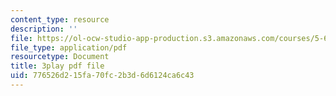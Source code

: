 ```yaml
---
content_type: resource
description: ''
file: https://ol-ocw-studio-app-production.s3.amazonaws.com/courses/5-60-thermodynamics-kinetics-spring-2008/776526d215fa70fc2b3d6d6124ca6c43_oKwGNgCTd-Q.pdf
file_type: application/pdf
resourcetype: Document
title: 3play pdf file
uid: 776526d2-15fa-70fc-2b3d-6d6124ca6c43
---
```

